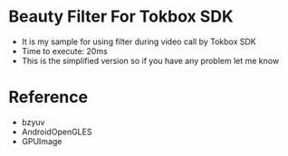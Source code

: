 # Beauty Filter For Tokbox SDK
- It is my sample for using filter during video call by Tokbox SDK
- Time to execute: 20ms
- This is the simplified version so if you have any problem let me know
# Reference
- bzyuv
- AndroidOpenGLES
- GPUImage

